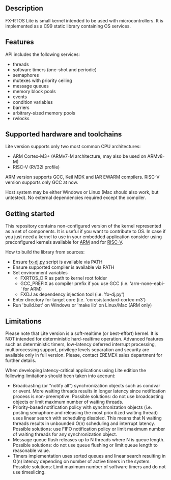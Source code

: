 Description
-----------

FX-RTOS Lite is small kernel intended to be used with microcontrollers.
It is implemented as a C99 static library containing OS services.

Features
--------

API includes the following services:
- threads
- software timers (one-shot and periodic)
- semaphores
- mutexes with priority ceiling
- message queues
- memory block pools
- events
- condition variables
- barriers
- arbitrary-sized memory pools
- rwlocks

Supported hardware and toolchains
---------------------------------

Lite version supports only two most common CPU architectures: 
- ARM Cortex-M3+ (ARMv7-M architecture, may also be used on ARMv8-M)
- RISC-V (RV32I profile)

ARM version supports GCC, Keil MDK and IAR EWARM compilers.
RISC-V version supports only GCC at now.

Host system may be either Windows or Linux (Mac should also work, but untested).
No external dependencies required except the compiler.

Getting started
---------------

This repository contains non-configured version of the kernel represented as a set of components. It is useful if you want to contribute to OS. 
In case if you just need a kernel to use in your embedded application consider using preconfigured kernels available for [ARM](https://github.com/Eremex/fxrtos-lite-armv7m) and for [RISC-V](https://github.com/Eremex/fxrtos-lite-riscv32).

How to build the library from sources:

- Ensure [fx-dj.py](https://github.com/Eremex/fx-dj) script is available via PATH
- Ensure supported compiler is available via PATH
- Set environment variables
    - FXRTOS_DIR as path to kernel root folder
    - GCC_PREFIX as compiler prefix if you use GCC (i.e. 'arm-none-eabi-' for ARM)
    - FXDJ as dependency injection tool (i.e. 'fx-dj.py')
- Enter directory for target core (i.e. 'cores\standard-cortex-m3')
- Run 'build.bat' on Windows or 'make lib' on Linux/Mac (ARM only)

Limitations
-----------

Please note that Lite version is a soft-realtime (or best-effort) kernel. It is NOT intended for deterministic hard-realtime operation.
Advanced features such as deterministic timers, low-latency deferred interrupt processing, multiprocessing support, privilege levels separation and security
are available only in full version. Please, contact EREMEX sales department for further details.

When developing latency-critical applications using Lite edition the following limitations should been taken into account:

- Broadcasting (or "notify all") synchronization objects such as condvar or event. More waiting threads results in longer latency since notification process is non-preemptive. Possible solutions: do not use broadcasting objects or limit maximum number of waiting threads.
- Priority-based notification policy with synchronization objects (i.e. posting semaphore and releasing the most prioritized waiting thread) uses linear search with scheduling disabled. This means that N waiting threads results in unbounded O(n) scheduling and interrupt latency. Possible solutions: use FIFO notification policy or limit maximum number of waiting threads for any synchronization object.
- Message queue flush releases up to N threads where N is queue length. Possible solutions: do not use queue flushing or limit queue length to reasonable value.
- Timers implementation uses sorted queues and linear search resulting in O(n) latency depending on number of active timers in the system. Possible solutions: Limit maximum number of software timers and do not use timeslicing.
